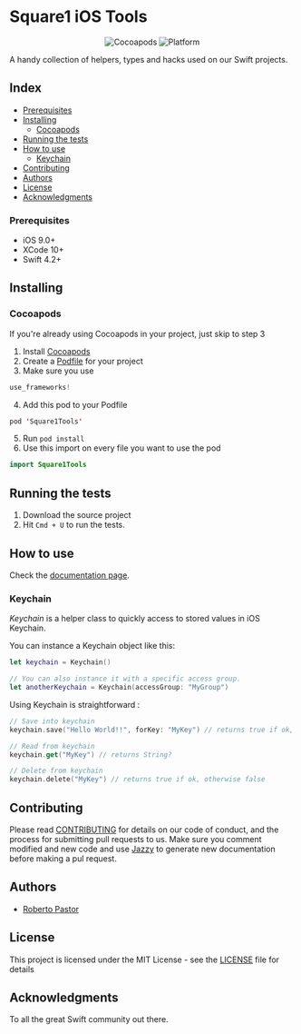# Square1 iOS Tools

<p align="center">
<img src="https://img.shields.io/cocoapods/v/Square1Tools.svg" alt="Cocoapods"/>
<img src="https://img.shields.io/badge/platform-ios-red.svg" alt="Platform"/>
</p>

A handy collection of helpers, types and hacks used on our Swift projects.

## Index
* [Prerequisites](#prerequisites)
* [Installing](#installing)
    * [Cocoapods](#cocoapods)
* [Running the tests](#running-the-tests)
* [How to use](#how-to-use)
    * [Keychain](#keychain)
* [Contributing](#contributing)
* [Authors](#authors)
* [License](#license)
* [Acknowledgments](#acknowledgments)

### Prerequisites
* iOS 9.0+
* XCode 10+
* Swift 4.2+

## Installing

### Cocoapods

If you're already using Cocoapods in your project, just skip to step 3
1. Install [Cocoapods](https://guides.cocoapods.org/using/getting-started.html)
2. Create a [Podfile](https://guides.cocoapods.org/using/using-cocoapods.html) for your project
3. Make sure you use 
```swift
use_frameworks!
```
4. Add this pod to your Podfile
```swift
pod 'Square1Tools'
```
5. Run ```pod install```
6. Use this import on every file you want to use the pod
```swift
import Square1Tools
```

## Running the tests

1. Download the source project
2. Hit ```Cmd + U``` to run the tests.

## How to use

Check the [documentation page](http://htmlpreview.github.io/?https://github.com/square1-io/Square1-iOS-Tools/blob/master/docs/index.html).

### Keychain

*Keychain* is a helper class to quickly access to stored values in iOS Keychain.

You can instance a Keychain object like this:

```swift
let keychain = Keychain()

// You can also instance it with a specific access group.
let anotherKeychain = Keychain(accessGroup: "MyGroup")
```

Using Keychain is straightforward :
```swift
// Save into keychain
keychain.save("Hello World!!", forKey: "MyKey") // returns true if ok, otherwise false

// Read from keychain
keychain.get("MyKey") // returns String?

// Delete from keychain
keychain.delete("MyKey") // returns true if ok, otherwise false
```

## Contributing

Please read [CONTRIBUTING](CONTRIBUTING.md) for details on our code of conduct, and the process for submitting pull requests to us.
Make sure you comment modified and new code and use [Jazzy](https://github.com/realm/jazzy) to generate new documentation before making a pul request.

## Authors

* [Roberto Pastor](https://github.com/WedgeSparda)

## License

This project is licensed under the MIT License - see the [LICENSE](LICENSE.md) file for details

## Acknowledgments

To all the great Swift community out there.